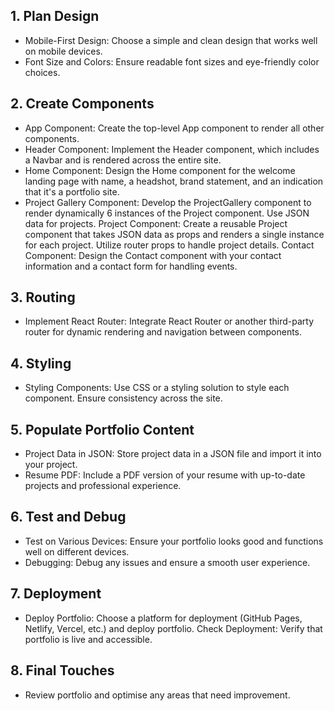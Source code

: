 ## 1. Plan Design
* Mobile-First Design: Choose a simple and clean design that works well on mobile devices.
* Font Size and Colors: Ensure readable font sizes and eye-friendly color choices.

## 2. Create Components
* App Component: Create the top-level App component to render all other components.
* Header Component: Implement the Header component, which includes a Navbar and is rendered across the entire site.
* Home Component: Design the Home component for the welcome landing page with name, a headshot, brand statement, and an indication that it's a portfolio site.
* Project Gallery Component: Develop the ProjectGallery component to render dynamically 6 instances of the Project component. Use JSON data for projects.
Project Component: Create a reusable Project component that takes JSON data as props and renders a single instance for each project. Utilize router props to handle project details.
Contact Component: Design the Contact component with your contact information and a contact form for handling events.

## 3. Routing
* Implement React Router: Integrate React Router or another third-party router for dynamic rendering and navigation between components.

## 4. Styling
* Styling Components: Use CSS or a styling solution to style each component. Ensure consistency across the site.

## 5. Populate Portfolio Content
* Project Data in JSON: Store project data in a JSON file and import it into your project.
* Resume PDF: Include a PDF version of your resume with up-to-date projects and professional experience.

## 6. Test and Debug
* Test on Various Devices: Ensure your portfolio looks good and functions well on different devices.
* Debugging: Debug any issues and ensure a smooth user experience.

## 7. Deployment
* Deploy Portfolio: Choose a platform for deployment (GitHub Pages, Netlify, Vercel, etc.) and deploy portfolio. Check Deployment: Verify that portfolio is live and accessible.

## 8. Final Touches
* Review portfolio and optimise any areas that need improvement.

